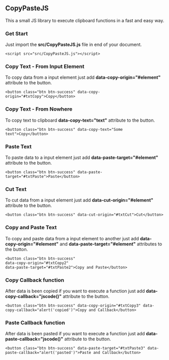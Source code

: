 ##  CopyPasteJS

This a small JS library to execute clipboard functions in a fast and easy way.

### Get Start
Just import the  **src/CopyPasteJS.js**  file in end of your document.
```
<script src="src/CopyPasteJS.js"></script>
```

### Copy Text - From Input Element
To copy data from a input element just add  **data-copy-origin="#element"**  attribute to the button.
```
<button class="btn btn-success" data-copy-origin="#txtCopy">Copy</button>
```

### Copy Text - From Nowhere
To copy text to clipboard  **data-copy-text="text"**  attribute to the button.
```
<button class="btn btn-success" data-copy-text="Some text">Copy</button>
```

### Paste Text
To paste data to a input element just add  **data-paste-target="#element"**  attribute to the button.
```
<button class="btn btn-success" data-paste-target="#txtPaste">Paste</button>
```

### Cut Text
To cut data from a input element just add  **data-cut-origin="#element"**  attribute to the button.
```
<button class="btn btn-success" data-cut-origin="#txtCut">Cut</button>
```

### Copy and Paste Text
To copy and paste data from a input element to another just add  **data-copy-origin="#element"**  and  **data-paste-target="#element"**  attributes to the button.
```
<button class="btn btn-success"
data-copy-origin="#txtCopy2"
data-paste-target="#txtPaste2">Copy and Paste</button>
```

### Copy Callback function
After data is been copied if you want to execute a function just add  **data-copy-callback="jscode()"**  attribute to the button.
```
<button class="btn btn-success" data-copy-origin="#txtCopy3" data-copy-callback="alert('copied')">Copy and Callback</button>
```

### Paste Callback function
After data is been pasted if you want to execute a function just add  **data-paste-callback="jscode()"**  attribute to the button.
```
<button class="btn btn-success" data-paste-target="#txtPaste3" data-paste-callback="alert('pasted')">Paste and Callback</button>
```